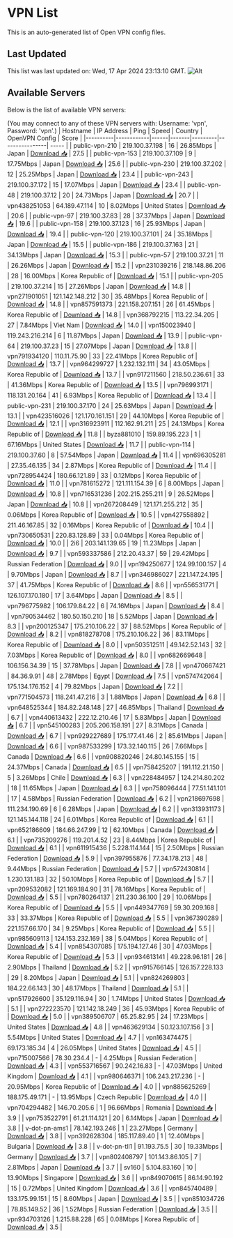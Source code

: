 # VPN List

This is an auto-generated list of Open VPN config files.

## Last Updated

This list was last updated on: Wed, 17 Apr 2024 23:13:10 GMT.
![Alt](https://repobeats.axiom.co/api/embed/186b98318ef1479477931607c1ad7d823f12451f.svg "Repobeats analytics image")

## Available Servers

Below is the list of available VPN servers:

(You may connect to any of these VPN servers with: Username: 'vpn', Password: 'vpn'.)
| Hostname | IP Address | Ping | Speed | Country | OpenVPN Config | Score |
|----------|------------|------|-------|---------|----------------| ----- |
| public-vpn-210 | 219.100.37.198 | 16 | 26.85Mbps | Japan | [Download 📥](./configs/server_0_JP.ovpn) | 27.5 |
| public-vpn-153 | 219.100.37.109 | 9 | 17.75Mbps | Japan | [Download 📥](./configs/server_1_JP.ovpn) | 25.6 |
| public-vpn-230 | 219.100.37.202 | 12 | 25.25Mbps | Japan | [Download 📥](./configs/server_2_JP.ovpn) | 23.4 |
| public-vpn-243 | 219.100.37.172 | 15 | 17.07Mbps | Japan | [Download 📥](./configs/server_3_JP.ovpn) | 23.4 |
| public-vpn-48 | 219.100.37.12 | 20 | 24.73Mbps | Japan | [Download 📥](./configs/server_4_JP.ovpn) | 20.7 |
| vpn438251053 | 64.189.47.114 | 10 | 8.02Mbps | United States | [Download 📥](./configs/server_5_US.ovpn) | 20.6 |
| public-vpn-97 | 219.100.37.83 | 28 | 37.37Mbps | Japan | [Download 📥](./configs/server_6_JP.ovpn) | 19.6 |
| public-vpn-158 | 219.100.37.123 | 16 | 25.93Mbps | Japan | [Download 📥](./configs/server_7_JP.ovpn) | 19.4 |
| public-vpn-120 | 219.100.37.101 | 24 | 35.18Mbps | Japan | [Download 📥](./configs/server_8_JP.ovpn) | 15.5 |
| public-vpn-186 | 219.100.37.163 | 21 | 34.13Mbps | Japan | [Download 📥](./configs/server_9_JP.ovpn) | 15.3 |
| public-vpn-57 | 219.100.37.21 | 11 | 26.26Mbps | Japan | [Download 📥](./configs/server_10_JP.ovpn) | 15.2 |
| vpn231039216 | 218.148.86.206 | 28 | 16.00Mbps | Korea Republic of | [Download 📥](./configs/server_11_KR.ovpn) | 15.1 |
| public-vpn-205 | 219.100.37.214 | 15 | 27.26Mbps | Japan | [Download 📥](./configs/server_12_JP.ovpn) | 14.8 |
| vpn271901051 | 121.142.148.212 | 30 | 35.48Mbps | Korea Republic of | [Download 📥](./configs/server_13_KR.ovpn) | 14.8 |
| vpn857591373 | 221.158.207.151 | 26 | 61.45Mbps | Korea Republic of | [Download 📥](./configs/server_14_KR.ovpn) | 14.8 |
| vpn368792215 | 113.22.34.205 | 27 | 7.84Mbps | Viet Nam | [Download 📥](./configs/server_15_VN.ovpn) | 14.0 |
| vpn150023940 | 119.243.216.214 | 6 | 11.87Mbps | Japan | [Download 📥](./configs/server_16_JP.ovpn) | 13.9 |
| public-vpn-64 | 219.100.37.23 | 15 | 27.07Mbps | Japan | [Download 📥](./configs/server_17_JP.ovpn) | 13.8 |
| vpn791934120 | 110.11.75.90 | 33 | 22.41Mbps | Korea Republic of | [Download 📥](./configs/server_18_KR.ovpn) | 13.7 |
| vpn964299727 | 1.232.132.111 | 34 | 43.05Mbps | Korea Republic of | [Download 📥](./configs/server_19_KR.ovpn) | 13.7 |
| vpn917211560 | 218.50.236.61 | 33 | 41.36Mbps | Korea Republic of | [Download 📥](./configs/server_20_KR.ovpn) | 13.5 |
| vpn796993171 | 118.131.20.164 | 41 | 6.93Mbps | Korea Republic of | [Download 📥](./configs/server_21_KR.ovpn) | 13.4 |
| public-vpn-231 | 219.100.37.170 | 24 | 25.63Mbps | Japan | [Download 📥](./configs/server_22_JP.ovpn) | 13.1 |
| vpn423516026 | 121.170.161.151 | 29 | 44.10Mbps | Korea Republic of | [Download 📥](./configs/server_23_KR.ovpn) | 12.1 |
| vpn316923911 | 112.162.91.211 | 25 | 24.13Mbps | Korea Republic of | [Download 📥](./configs/server_24_KR.ovpn) | 11.8 |
| byza881010 | 159.89.195.223 | 1 | 67.16Mbps | United States | [Download 📥](./configs/server_25_US.ovpn) | 11.7 |
| public-vpn-114 | 219.100.37.60 | 8 | 57.54Mbps | Japan | [Download 📥](./configs/server_26_JP.ovpn) | 11.4 |
| vpn696305281 | 27.35.46.135 | 34 | 2.87Mbps | Korea Republic of | [Download 📥](./configs/server_27_KR.ovpn) | 11.4 |
| vpn728954424 | 180.66.121.89 | 33 | 0.12Mbps | Korea Republic of | [Download 📥](./configs/server_28_KR.ovpn) | 11.0 |
| vpn781615272 | 121.111.154.39 | 6 | 8.00Mbps | Japan | [Download 📥](./configs/server_29_JP.ovpn) | 10.8 |
| vpn716531236 | 202.215.255.211 | 9 | 26.52Mbps | Japan | [Download 📥](./configs/server_30_JP.ovpn) | 10.8 |
| vpn267208449 | 121.171.255.212 | 35 | 0.06Mbps | Korea Republic of | [Download 📥](./configs/server_31_KR.ovpn) | 10.5 |
| vpn427558892 | 211.46.167.85 | 32 | 0.16Mbps | Korea Republic of | [Download 📥](./configs/server_32_KR.ovpn) | 10.4 |
| vpn730650531 | 220.83.128.89 | 33 | 0.04Mbps | Korea Republic of | [Download 📥](./configs/server_33_KR.ovpn) | 10.0 |
| 2i6 | 203.141.139.65 | 19 | 11.23Mbps | Japan | [Download 📥](./configs/server_34_JP.ovpn) | 9.7 |
| vpn593337586 | 212.20.43.37 | 59 | 29.42Mbps | Russian Federation | [Download 📥](./configs/server_35_RU.ovpn) | 9.0 |
| vpn194250677 | 124.99.100.157 | 4 | 9.70Mbps | Japan | [Download 📥](./configs/server_36_JP.ovpn) | 8.7 |
| vpn346986027 | 221.147.24.195 | 37 | 41.75Mbps | Korea Republic of | [Download 📥](./configs/server_37_KR.ovpn) | 8.6 |
| vpn556531771 | 126.107.170.180 | 17 | 3.64Mbps | Japan | [Download 📥](./configs/server_38_JP.ovpn) | 8.5 |
| vpn796775982 | 106.179.84.22 | 6 | 74.16Mbps | Japan | [Download 📥](./configs/server_39_JP.ovpn) | 8.4 |
| vpn790534462 | 180.50.150.210 | 18 | 5.52Mbps | Japan | [Download 📥](./configs/server_40_JP.ovpn) | 8.3 |
| vpn200125347 | 175.210.106.22 | 37 | 88.52Mbps | Korea Republic of | [Download 📥](./configs/server_41_KR.ovpn) | 8.2 |
| vpn818278708 | 175.210.106.22 | 36 | 83.11Mbps | Korea Republic of | [Download 📥](./configs/server_42_KR.ovpn) | 8.0 |
| vpn503512511 | 49.142.52.143 | 32 | 7.03Mbps | Korea Republic of | [Download 📥](./configs/server_43_KR.ovpn) | 8.0 |
| vpn682669648 | 106.156.34.39 | 15 | 37.78Mbps | Japan | [Download 📥](./configs/server_44_JP.ovpn) | 7.8 |
| vpn470667421 | 84.36.9.91 | 48 | 2.78Mbps | Egypt | [Download 📥](./configs/server_45_EG.ovpn) | 7.5 |
| vpn574742064 | 175.134.176.152 | 4 | 79.82Mbps | Japan | [Download 📥](./configs/server_46_JP.ovpn) | 7.2 |
| vpn771504573 | 118.241.47.216 | 3 | 1.88Mbps | Japan | [Download 📥](./configs/server_47_JP.ovpn) | 6.8 |
| vpn648525344 | 184.82.248.148 | 27 | 46.85Mbps | Thailand | [Download 📥](./configs/server_48_TH.ovpn) | 6.7 |
| vpn440613432 | 222.12.210.46 | 17 | 5.83Mbps | Japan | [Download 📥](./configs/server_49_JP.ovpn) | 6.7 |
| vpn545100283 | 205.206.158.191 | 27 | 8.31Mbps | Canada | [Download 📥](./configs/server_50_CA.ovpn) | 6.7 |
| vpn929227689 | 175.177.41.46 | 2 | 85.61Mbps | Japan | [Download 📥](./configs/server_51_JP.ovpn) | 6.6 |
| vpn987533299 | 173.32.140.115 | 26 | 7.66Mbps | Canada | [Download 📥](./configs/server_52_CA.ovpn) | 6.6 |
| vpn908820246 | 24.80.145.155 | 15 | 24.37Mbps | Canada | [Download 📥](./configs/server_53_CA.ovpn) | 6.5 |
| vpn758425207 | 191.112.21.150 | 5 | 3.26Mbps | Chile | [Download 📥](./configs/server_54_CL.ovpn) | 6.3 |
| vpn228484957 | 124.214.80.202 | 18 | 11.65Mbps | Japan | [Download 📥](./configs/server_55_JP.ovpn) | 6.3 |
| vpn758096444 | 77.51.141.101 | 17 | 4.58Mbps | Russian Federation | [Download 📥](./configs/server_56_RU.ovpn) | 6.2 |
| vpn218697698 | 111.234.190.69 | 6 | 6.28Mbps | Japan | [Download 📥](./configs/server_57_JP.ovpn) | 6.2 |
| vpn313931173 | 121.145.144.118 | 24 | 6.01Mbps | Korea Republic of | [Download 📥](./configs/server_58_KR.ovpn) | 6.1 |
| vpn652186609 | 184.66.247.99 | 12 | 62.10Mbps | Canada | [Download 📥](./configs/server_59_CA.ovpn) | 6.1 |
| vpn735209276 | 119.201.4.52 | 23 | 8.44Mbps | Korea Republic of | [Download 📥](./configs/server_60_KR.ovpn) | 6.1 |
| vpn611915436 | 5.228.114.144 | 15 | 2.50Mbps | Russian Federation | [Download 📥](./configs/server_61_RU.ovpn) | 5.9 |
| vpn397955876 | 77.34.178.213 | 48 | 9.44Mbps | Russian Federation | [Download 📥](./configs/server_62_RU.ovpn) | 5.7 |
| vpn572430814 | 1.230.131.183 | 32 | 50.10Mbps | Korea Republic of | [Download 📥](./configs/server_63_KR.ovpn) | 5.7 |
| vpn209532082 | 121.169.184.90 | 31 | 78.16Mbps | Korea Republic of | [Download 📥](./configs/server_64_KR.ovpn) | 5.5 |
| vpn780264137 | 211.230.36.100 | 29 | 10.06Mbps | Korea Republic of | [Download 📥](./configs/server_65_KR.ovpn) | 5.5 |
| vpn449347769 | 59.30.209.168 | 33 | 33.37Mbps | Korea Republic of | [Download 📥](./configs/server_66_KR.ovpn) | 5.5 |
| vpn367390289 | 221.157.66.170 | 34 | 9.25Mbps | Korea Republic of | [Download 📥](./configs/server_67_KR.ovpn) | 5.5 |
| vpn985609113 | 124.153.232.169 | 38 | 5.04Mbps | Korea Republic of | [Download 📥](./configs/server_68_KR.ovpn) | 5.4 |
| vpn854307085 | 175.194.127.46 | 30 | 47.03Mbps | Korea Republic of | [Download 📥](./configs/server_69_KR.ovpn) | 5.3 |
| vpn934613141 | 49.228.96.181 | 26 | 2.90Mbps | Thailand | [Download 📥](./configs/server_70_TH.ovpn) | 5.2 |
| vpn915766145 | 126.157.228.133 | 29 | 8.20Mbps | Japan | [Download 📥](./configs/server_71_JP.ovpn) | 5.1 |
| vpn824269803 | 184.22.66.143 | 30 | 48.17Mbps | Thailand | [Download 📥](./configs/server_72_TH.ovpn) | 5.1 |
| vpn517926600 | 35.129.116.94 | 30 | 1.74Mbps | United States | [Download 📥](./configs/server_73_US.ovpn) | 5.1 |
| vpn272223570 | 121.142.18.249 | 36 | 45.93Mbps | Korea Republic of | [Download 📥](./configs/server_74_KR.ovpn) | 5.0 |
| vpn389506707 | 65.25.82.95 | 24 | 17.23Mbps | United States | [Download 📥](./configs/server_75_US.ovpn) | 4.8 |
| vpn463629134 | 50.123.107.156 | 3 | 5.54Mbps | United States | [Download 📥](./configs/server_76_US.ovpn) | 4.7 |
| vpn163474475 | 69.173.185.34 | 4 | 26.05Mbps | United States | [Download 📥](./configs/server_77_US.ovpn) | 4.5 |
| vpn715007566 | 78.30.234.4 | - | 4.25Mbps | Russian Federation | [Download 📥](./configs/server_78_RU.ovpn) | 4.3 |
| vpn553716567 | 90.242.16.83 | - | 47.03Mbps | United Kingdom | [Download 📥](./configs/server_79_GB.ovpn) | 4.1 |
| vpn980646371 | 106.243.217.236 | - | 20.95Mbps | Korea Republic of | [Download 📥](./configs/server_80_KR.ovpn) | 4.0 |
| vpn885625269 | 188.175.49.171 | - | 13.95Mbps | Czech Republic | [Download 📥](./configs/server_81_CZ.ovpn) | 4.0 |
| vpn704294482 | 146.70.205.6 | 1 | 96.66Mbps | Romania | [Download 📥](./configs/server_82_RO.ovpn) | 3.9 |
| vpn753522791 | 61.21.114.121 | 20 | 6.14Mbps | Japan | [Download 📥](./configs/server_83_JP.ovpn) | 3.8 |
| v-dot-pn-ams1 | 78.142.193.246 | 1 | 23.27Mbps | Germany | [Download 📥](./configs/server_84_DE.ovpn) | 3.8 |
| vpn392628304 | 185.117.89.40 | 1 | 12.40Mbps | Bulgaria | [Download 📥](./configs/server_85_BG.ovpn) | 3.8 |
| v-dot-pn-tll1 | 91.193.75.5 | 30 | 19.33Mbps | Germany | [Download 📥](./configs/server_86_DE.ovpn) | 3.7 |
| vpn802408797 | 101.143.86.105 | 7 | 2.81Mbps | Japan | [Download 📥](./configs/server_87_JP.ovpn) | 3.7 |
| sv160 | 5.104.83.160 | 10 | 13.90Mbps | Singapore | [Download 📥](./configs/server_88_SG.ovpn) | 3.6 |
| vpn849070615 | 86.14.90.192 | 15 | 0.72Mbps | United Kingdom | [Download 📥](./configs/server_89_GB.ovpn) | 3.6 |
| vpn845740489 | 133.175.99.151 | 15 | 8.60Mbps | Japan | [Download 📥](./configs/server_90_JP.ovpn) | 3.5 |
| vpn851034726 | 78.85.149.52 | 36 | 1.52Mbps | Russian Federation | [Download 📥](./configs/server_91_RU.ovpn) | 3.5 |
| vpn934703126 | 1.215.88.228 | 65 | 0.08Mbps | Korea Republic of | [Download 📥](./configs/server_92_KR.ovpn) | 3.5 |
